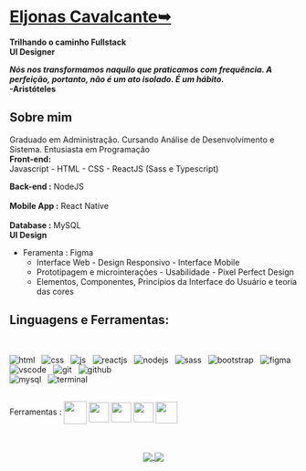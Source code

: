 
# <b>[Eljonas Cavalcante➥](https://www.linkedin.com/in/eljonascavalcante)</b>
<b>Trilhando o caminho Fullstack</b><br>
<b>UI Designer</b> <br>
<p><b>

  _Nós nos transformamos naquilo que praticamos com frequência. A perfeição, portanto, não é um ato isolado. É um hábito._<br>
 -Aristóteles
</p></b>
<!--
<img src="https://user-images.githubusercontent.com/85083611/160430856-962db39c-65b9-4aa3-85fe-c9cb6e04e81a.png" min-width="400" max-width="400" width="400" align="right" alt="badges languages"> -->

## Sobre mim
Graduado em Administração. Cursando Análise de Desenvolvimento e Sistema. Entusiasta em Programação
<br>
<b>Front-end: </b> <br> Javascript - HTML - CSS -  ReactJS  (Sass e Typescript)

<b>Back-end :</b> NodeJS <br><br><b>Mobile App :</b> React Native <br><br><b>Database :</b> MySQL 
<br>
<b>UI Design</b>
* Feramenta : Figma
  * Interface Web - Design Responsivo - Interface Mobile
  * Prototipagem e microinterações - Usabilidade - Pixel Perfect Design
  * Elementos, Componentes, Princípios da Interface do Usuário e teoria das cores
     
## Linguagens e Ferramentas</b>:
<div style="display: inline_block; text-decoration: none; margin-bottom: 30px"><br>     
  
  ![html](https://user-images.githubusercontent.com/85083611/160469292-e31441c1-965c-401d-a5c4-614a73f50cf5.svg) &nbsp;
  ![css](https://user-images.githubusercontent.com/85083611/160469043-6957784e-f4f0-4d49-ab5e-4e566873ce31.svg) &nbsp;
  ![js](https://user-images.githubusercontent.com/85083611/160469117-762b11c8-d703-4307-af7d-ae7c35700925.svg) &nbsp;
  ![reactjs](https://user-images.githubusercontent.com/85083611/160469709-a80dc6b1-496f-4f7e-8d81-6ddf51ab5b2b.svg) &nbsp; 
  ![nodejs](https://user-images.githubusercontent.com/85083611/160469974-ea8cd9f5-2e65-4e5e-8558-f3802f24de70.svg) &nbsp;
  ![sass](https://user-images.githubusercontent.com/85083611/160468652-62aa0ee0-79f8-4030-93f4-adfbd205c3bd.svg) &nbsp;
  ![bootstrap](https://user-images.githubusercontent.com/85083611/160469081-4643662a-09c6-4918-bee7-3a87c91b66e5.svg) &nbsp;
  ![figma](https://user-images.githubusercontent.com/85083611/160468922-fd0cabfa-a467-45c3-9ccd-9fa4aee6aaaf.svg) &nbsp;
  ![vscode](https://user-images.githubusercontent.com/85083611/160469237-9d5d2aff-a6ef-44eb-a4c1-1616761c75e1.svg) &nbsp;
  ![git](https://user-images.githubusercontent.com/85083611/160469202-1e7ab390-190b-4914-9179-3512325a6196.svg) &nbsp;
  ![github](https://user-images.githubusercontent.com/85083611/160468991-c8b5abb8-241d-4a64-961c-d63bd0470e3a.svg) &nbsp;  
  ![mysql](https://user-images.githubusercontent.com/85083611/160468833-460c04dd-49df-49d7-86f2-4be860f96c82.svg) &nbsp;
  ![terminal](https://user-images.githubusercontent.com/85083611/160468890-3f3a6e5f-87ed-4946-bc2c-ee6d12ca3c68.svg) &nbsp; 
</div>

<p align="left">
Ferramentas : 

<img src="https://img.icons8.com/color/48/000000/git.png"  width="40" height="40" align="center" />
 <img src="https://user-images.githubusercontent.com/85083611/149635363-91cabd41-89da-4763-b2a7-92a7b7ac45ac.png"  width="35" height="35" align="center" />
<img src="https://img.icons8.com/color/48/000000/visual-studio-code-2019.png"  width="35" height="35" align="center" />
<img src="https://img.icons8.com/color/48/000000/figma--v1.png"  width="35" height="35" align="center" />
<img src="https://img.icons8.com/color/48/000000/adobe-photoshop.png"  width="38" height="38" align="center" /> 

<p align="center"><br><br>
    
<a href="https://github.com/anuraghazra/github-readme-stats">
  <img align="center" src="https://github-readme-stats.vercel.app/api/top-langs/?username=EljonasCavalcante&layout=demo&theme=tokyonight&border_radius=15&hide_border=true&langs_count=10" />
</a>
<a href="https://github.com/anuraghazra/convoychat">
  <img align="center" src="https://github-readme-stats.vercel.app/api?username=EljonasCavalcante&hide=&show_icons=true&theme=tokyonight&border_radius=15&hide_border=true&diplay=flex" />
</a>
<!--

<p align="left">
Tools: <br>

<img src="https://img.icons8.com/color/48/000000/git.png"  width="40" height="40" align="center" />
 <img src="https://user-images.githubusercontent.com/85083611/149635363-91cabd41-89da-4763-b2a7-92a7b7ac45ac.png"  width="35" height="35" align="center" />
<img src="https://img.icons8.com/color/48/000000/visual-studio-code-2019.png"  width="35" height="35" align="center" />
<img src="https://img.icons8.com/color/48/000000/figma--v1.png"  width="35" height="35" align="center" />
<img src="https://img.icons8.com/color/48/000000/adobe-photoshop.png"  width="38" height="38" align="center" /> 

<p align="left">
 
 <img src="https://img.icons8.com/color/48/000000/javascript.png"  width="57" height="57" align="center" /> 
 
<img src="https://user-images.githubusercontent.com/85083611/122487433-a20f3a00-cfb1-11eb-9693-218c48f60620.png"  width="45" height="45" align="center" />
 
<img src="https://img.icons8.com/color/48/000000/css3.png"  width="57" height="57" align="center" /> 

 <img src="https://img.icons8.com/color/48/000000/bootstrap.png"  width="57" height="57" align="center" />
 
 <img src="https://cdn.icon-icons.com/icons2/2415/PNG/512/react_original_wordmark_logo_icon_146375.png"  width="52" height="52" align="center" />
 
  <img src="https://user-images.githubusercontent.com/85083611/149635222-4c1bce14-08d5-400e-bd72-69c104045801.png"  width="52" height="52" align="center" />
 
  <img src="https://img.icons8.com/color/48/000000/nodejs.png"  width="72" height="72" align="center" /> 
  
 </p> 
 
 <h1 align="center">

 ![Eljonas Cavalcante's GitHub stats](https://github-readme-stats.vercel.app/api?username=EljonasCavalcante&hide=prs,issues&theme=tokyonight&border_radius=15&hide_border=true&diplay=flex)

![Top Langs](https://github-readme-stats.vercel.app/api/top-langs/?username=EljonasCavalcante&langs_count=10&layout=compact&theme=tokyonight&border_radius=15&hide_border=true)


 
 <a href="#"><img src="https://miro.medium.com/max/724/1*i8-u-V8LTTbQwTeUwLI_BQ.gif"  height="400" align="center" /> </a>
 </h1>
<br>



 <h4 align="left">
  
</h4> -->
